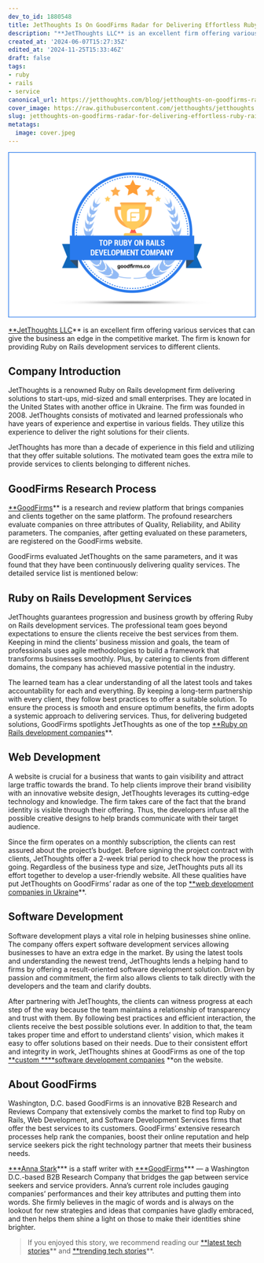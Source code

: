 ```yaml
---
dev_to_id: 1880548
title: JetThoughts Is On GoodFirms Radar for Delivering Effortless Ruby on Rails Development Services to Business of Various Niches
description: "**JetThoughts LLC** is an excellent firm offering various services that can give the business an..."
created_at: '2024-06-07T15:27:35Z'
edited_at: '2024-11-25T15:33:46Z'
draft: false
tags:
- ruby
- rails
- service
canonical_url: https://jetthoughts.com/blog/jetthoughts-on-goodfirms-radar-for-delivering-effortless-ruby-rails-development-services-business-of-various-niches/
cover_image: https://raw.githubusercontent.com/jetthoughts/jetthoughts.github.io/master/content/blog/jetthoughts-on-goodfirms-radar-for-delivering-effortless-ruby-rails-development-services-business-of-various-niches/cover.jpeg
slug: jetthoughts-on-goodfirms-radar-for-delivering-effortless-ruby-rails-development-services-business-of-various-niches
metatags:
  image: cover.jpeg
---
```

![](file_0.jpeg)

[**JetThoughts LLC](https://www.goodfirms.co/company/jetthoughts-llc)** is an excellent firm offering various services that can give the business an edge in the competitive market. The firm is known for providing Ruby on Rails development services to different clients.

## **Company Introduction**

JetThoughts is a renowned Ruby on Rails development firm delivering solutions to start-ups, mid-sized and small enterprises. They are located in the United States with another office in Ukraine. The firm was founded in 2008. JetThoughts consists of motivated and learned professionals who have years of experience and expertise in various fields. They utilize this experience to deliver the right solutions for their clients.

JetThoughts has more than a decade of experience in this field and utilizing that they offer suitable solutions. The motivated team goes the extra mile to provide services to clients belonging to different niches.

## **GoodFirms Research Process**

[**GoodFirms](https://www.goodfirms.co/)** is a research and review platform that brings companies and clients together on the same platform. The profound researchers evaluate companies on three attributes of Quality, Reliability, and Ability parameters. The companies, after getting evaluated on these parameters, are registered on the GoodFirms website.

GoodFirms evaluated JetThoughts on the same parameters, and it was found that they have been continuously delivering quality services. The detailed service list is mentioned below:

## **Ruby on Rails Development Services**

JetThoughts guarantees progression and business growth by offering Ruby on Rails development services. The professional team goes beyond expectations to ensure the clients receive the best services from them. Keeping in mind the clients’ business mission and goals, the team of professionals uses agile methodologies to build a framework that transforms businesses smoothly. Plus, by catering to clients from different domains, the company has achieved massive potential in the industry.

The learned team has a clear understanding of all the latest tools and takes accountability for each and everything. By keeping a long-term partnership with every client, they follow best practices to offer a suitable solution. To ensure the process is smooth and ensure optimum benefits, the firm adopts a systemic approach to delivering services. Thus, for delivering budgeted solutions, GoodFirms spotlights JetThoughts as one of the top [**Ruby on Rails development companies](https://www.goodfirms.co/directory/frameworks/top-software-development-companies/ruby-on-rails)**.

## **Web Development**

A website is crucial for a business that wants to gain visibility and attract large traffic towards the brand. To help clients improve their brand visibility with an innovative website design, JetThoughts leverages its cutting-edge technology and knowledge. The firm takes care of the fact that the brand identity is visible through their offering. Thus, the developers infuse all the possible creative designs to help brands communicate with their target audience.

Since the firm operates on a monthly subscription, the clients can rest assured about the project’s budget. Before signing the project contract with clients, JetThoughts offer a 2-week trial period to check how the process is going. Regardless of the business type and size, JetThoughts puts all its effort together to develop a user-friendly website. All these qualities have put JetThoughts on GoodFirms’ radar as one of the top [**web development companies in Ukraine](https://www.goodfirms.co/directory/country/top-website-development-companies/ua)**.

## **Software Development**

Software development plays a vital role in helping businesses shine online. The company offers expert software development services allowing businesses to have an extra edge in the market. By using the latest tools and understanding the newest trend, JetThoughts lends a helping hand to firms by offering a result-oriented software development solution. Driven by passion and commitment, the firm also allows clients to talk directly with the developers and the team and clarify doubts.

After partnering with JetThoughts, the clients can witness progress at each step of the way because the team maintains a relationship of transparency and trust with them. By following best practices and efficient interaction, the clients receive the best possible solutions ever. In addition to that, the team takes proper time and effort to understand clients’ vision, which makes it easy to offer solutions based on their needs. Due to their consistent effort and integrity in work, JetThoughts shines at GoodFirms as one of the top [**custom ****software development companies](https://www.goodfirms.co/directory/languages/top-software-development-companies) **on the website.

## **About GoodFirms**

Washington, D.C. based GoodFirms is an innovative B2B Research and Reviews Company that extensively combs the market to find top Ruby on Rails, Web Development, and Software Development Services firms that offer the best services to its customers. GoodFirms’ extensive research processes help rank the companies, boost their online reputation and help service seekers pick the right technology partner that meets their business needs.

[***Anna Stark](https://www.linkedin.com/in/anna-stark-558484192/)*** is a staff writer with [***GoodFirms](https://www.goodfirms.co/)*** — a Washington D.C.-based B2B Research Company that bridges the gap between service seekers and service providers. Anna’s current role includes gauging companies’ performances and their key attributes and putting them into words. She firmly believes in the magic of words and is always on the lookout for new strategies and ideas that companies have gladly embraced, and then helps them shine a light on those to make their identities shine brighter.
>  If you enjoyed this story, we recommend reading our [**latest tech stories](https://jtway.co/latest)** and [**trending tech stories](https://jtway.co/trending)**.
